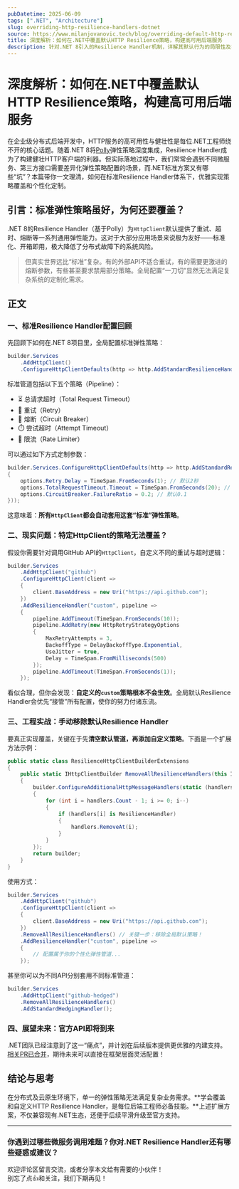 ```yaml
---
pubDatetime: 2025-06-09
tags: [".NET", "Architecture"]
slug: overriding-http-resilience-handlers-dotnet
source: https://www.milanjovanovic.tech/blog/overriding-default-http-resilience-handlers-in-dotnet
title: 深度解析：如何在.NET中覆盖默认HTTP Resilience策略，构建高可用后端服务
description: 针对.NET 8引入的Resilience Handler机制，详解其默认行为的局限性及实际项目中如何通过自定义扩展实现对特定HTTP客户端的弹性策略精细化控制。面向企业级开发者，图文并茂解析落地方案。
---
```


# 深度解析：如何在.NET中覆盖默认HTTP Resilience策略，构建高可用后端服务

在企业级分布式后端开发中，HTTP服务的高可用性与健壮性是每位.NET工程师绕不开的核心话题。随着.NET 8将[Polly](https://github.com/App-vNext/Polly)弹性策略深度集成，Resilience Handler成为了构建健壮HTTP客户端的利器。但实际落地过程中，我们常常会遇到不同微服务、第三方接口需要差异化弹性策略配置的场景，而.NET标准方案又有哪些“坑”？本篇带你一文理清，如何在标准Resilience Handler体系下，优雅实现策略覆盖和个性化定制。

## 引言：标准弹性策略虽好，为何还要覆盖？

.NET 8的Resilience Handler（基于Polly）为`HttpClient`默认提供了重试、超时、熔断等一系列通用弹性能力。这对于大部分应用场景来说极为友好——标准化、开箱即用，极大降低了分布式故障下的系统风险。

> 但真实世界远比“标准”复杂。有的外部API不适合重试，有的需要更激进的熔断参数，有些甚至要求禁用部分策略。全局配置“一刀切”显然无法满足复杂系统的定制化需求。

## 正文

### 一、标准Resilience Handler配置回顾

先回顾下如何在.NET 8项目里，全局配置标准弹性策略：

```csharp
builder.Services
    .AddHttpClient()
    .ConfigureHttpClientDefaults(http => http.AddStandardResilienceHandler());
```

标准管道包括以下五个策略（Pipeline）：

- ⏳ 总请求超时（Total Request Timeout）
- 🔁 重试（Retry）
- 🚦 熔断（Circuit Breaker）
- ⏱️ 尝试超时（Attempt Timeout）
- 🚥 限流（Rate Limiter）

可以通过如下方式定制参数：

```csharp
builder.Services.ConfigureHttpClientDefaults(http => http.AddStandardResilienceHandler(options =>
{
    options.Retry.Delay = TimeSpan.FromSeconds(1); // 默认2秒
    options.TotalRequestTimeout.Timeout = TimeSpan.FromSeconds(20); // 默认30秒
    options.CircuitBreaker.FailureRatio = 0.2; // 默认0.1
}));
```

这意味着：**所有`HttpClient`都会自动套用这套“标准”弹性策略**。

### 二、现实问题：特定HttpClient的策略无法覆盖？

假设你需要针对调用GitHub API的`HttpClient`，自定义不同的重试与超时逻辑：

```csharp
builder.Services
    .AddHttpClient("github")
    .ConfigureHttpClient(client =>
    {
        client.BaseAddress = new Uri("https://api.github.com");
    })
    .AddResilienceHandler("custom", pipeline =>
    {
        pipeline.AddTimeout(TimeSpan.FromSeconds(10));
        pipeline.AddRetry(new HttpRetryStrategyOptions
        {
            MaxRetryAttempts = 3,
            BackoffType = DelayBackoffType.Exponential,
            UseJitter = true,
            Delay = TimeSpan.FromMilliseconds(500)
        });
        pipeline.AddTimeout(TimeSpan.FromSeconds(1));
    });
```

看似合理，但你会发现：**自定义的`custom`策略根本不会生效**。全局默认Resilience Handler会优先“接管”所有配置，使你的努力付诸东流。

### 三、工程实战：手动移除默认Resilience Handler

要真正实现覆盖，关键在于先**清空默认管道，再添加自定义策略**。下面是一个扩展方法示例：

```csharp
public static class ResilienceHttpClientBuilderExtensions
{
    public static IHttpClientBuilder RemoveAllResilienceHandlers(this IHttpClientBuilder builder)
    {
        builder.ConfigureAdditionalHttpMessageHandlers(static (handlers, _) =>
        {
            for (int i = handlers.Count - 1; i >= 0; i--)
            {
                if (handlers[i] is ResilienceHandler)
                {
                    handlers.RemoveAt(i);
                }
            }
        });
        return builder;
    }
}
```

使用方式：

```csharp
builder.Services
    .AddHttpClient("github")
    .ConfigureHttpClient(client =>
    {
        client.BaseAddress = new Uri("https://api.github.com");
    })
    .RemoveAllResilienceHandlers() // 关键一步：移除全局默认策略！
    .AddResilienceHandler("custom", pipeline =>
    {
        // 配置属于你的个性化弹性管道...
    });
```

甚至你可以为不同API分别套用不同标准管道：

```csharp
builder.Services
    .AddHttpClient("github-hedged")
    .RemoveAllResilienceHandlers()
    .AddStandardHedgingHandler();
```

### 四、展望未来：官方API即将到来

.NET团队已经注意到了这一“痛点”，并计划在后续版本提供更优雅的内建支持。[相关PR已合并](https://github.com/dotnet/extensions/pull/5801)，期待未来可以直接在框架层面灵活配置！

## 结论与思考

在分布式及云原生环境下，单一的弹性策略无法满足复杂业务需求。**学会覆盖和自定义HTTP Resilience Handler，是每位后端工程师必备技能。**上述扩展方案，不仅兼容现有.NET生态，还便于后续平滑升级至官方支持。

---

### 你遇到过哪些微服务调用难题？你对.NET Resilience Handler还有哪些疑惑或建议？

欢迎评论区留言交流，或者分享本文给有需要的小伙伴！  
别忘了点👍和关注，我们下期再见！
